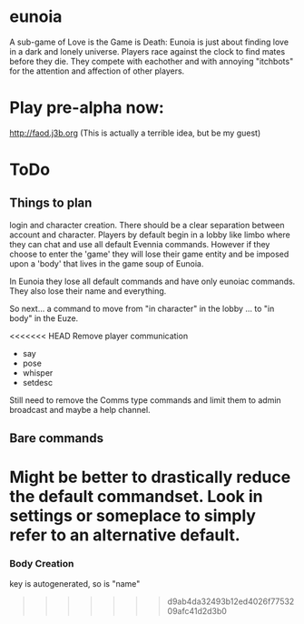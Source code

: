 # eunoia
A sub-game of Love is the Game is Death: Eunoia is just about finding love in a dark and lonely universe.
Players race against the clock to find mates before they die. They compete with
eachother and with annoying "itchbots" for the attention and affection of other
players.

# Play pre-alpha now:
http://faod.j3b.org (This is actually a terrible idea, but be my guest)

# ToDo

## Things to plan
login and character creation. 
There should be a clear separation between account and character. 
Players by default begin in a lobby like limbo where they can chat and use all default Evennia 
commands. However if they choose to enter the 'game' they will lose their game entity and be imposed
upon a 'body' that lives in the game soup of Eunoia. 

In Eunoia they lose all default commands and have only eunoiac commands. They also lose their name and everything.

So next... a command to move from "in character" in the lobby ... to "in body" in the Euze.

<<<<<<< HEAD
Remove player communication
* say
* pose
* whisper
* setdesc

Still need to remove the Comms type commands and limit them to admin
broadcast and maybe a help channel.

## Bare commands

Might be better to drastically reduce the default commandset. Look in 
settings or someplace to simply refer to an alternative default.
=======
### Body Creation
key is autogenerated, so is "name"
>>>>>>> d9ab4da32493b12ed4026f7753209afc41d2d3b0
